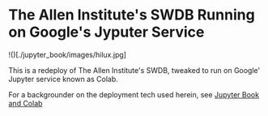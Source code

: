 # The Allen Institute's SWDB Running on Google's Jyputer Service

!()[./jupyter_book/images/hilux.jpg]

This is a redeploy of The Allen Institute's SWDB, tweaked to run on
Google' Jupyter service known as Colab.

For a backgrounder on the deployment tech used herein, see 
[Jupyter Book and Colab](https://github.com/reconstrue/fieldnotes/tree/master/codebases/jupyter_book)

